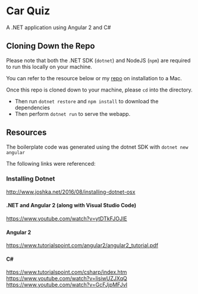 # Car Quiz
A .NET application using Angular 2 and C#



## Cloning Down the Repo
Please note that both the .NET SDK (`dotnet`) and NodeJS (`npm`) are required to run this locally on your machine.

You can refer to the resource below or my [repo](https://github.com/tomtom28/hello-unix) on installation to a Mac.

Once this repo is cloned down to your machine, please `cd` into the directory. 

- Then run `dotnet restore` and `npm install` to download the dependencies
- Then perform `dotnet run` to serve the webapp.


## Resources
The boilerplate code was generated using the dotnet SDK with `dotnet new angular`

The following links were referenced:

### Installing Dotnet
http://www.joshka.net/2016/08/installing-dotnet-osx

#### .NET and Angular 2 (along with Visual Studio Code)
https://www.youtube.com/watch?v=ytDTkFJOJIE

#### Angular 2
https://www.tutorialspoint.com/angular2/angular2_tutorial.pdf

#### C#
https://www.tutorialspoint.com/csharp/index.htm
https://www.youtube.com/watch?v=lisiwUZJXqQ
https://www.youtube.com/watch?v=GcFJjpMFJvI
